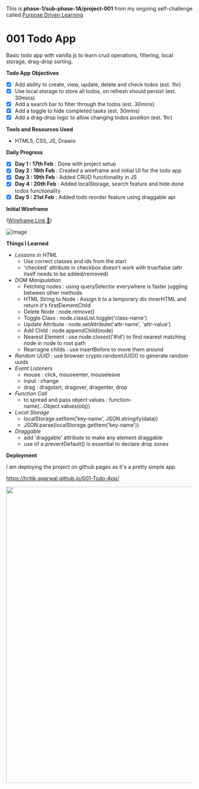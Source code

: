 This is **phase-1/sub-phase-1A/project-001** from my ongoing self-challenge called [Purpose Driven Learning](https://github.com/hritik-agarwal/purpose-driven-learning/blob/main/README.md)

# 001 Todo App

Basic todo app with vanilla js to learn crud operations, filtering, local storage, drag-drop sorting.

**Todo App Objectives**

- [X] Add ability to create, view, update, delete and check todos (est. 1hr)
- [X] Use local storage to store all todos, on refresh should persist (est. 30mins)
- [X] Add a search bar to filter through the todos (est. 30mins)
- [X] Add a toggle to hide completed tasks (est. 30mins)
- [X] Add a drag-drop logic to allow changing todos position (est. 1hr)

**Tools and Resources Used**

- HTML5, CSS, JS, Drawio

**Daily Progress**

* [X] **Day 1 : 17th Feb** : Done with project setup
* [X] **Day 2 : 18th Feb** : Created a wireframe and initial UI for the todo app
* [X] **Day 3 : 19th Feb** : Added CRUD functionality in JS
* [X] **Day 4 : 20th Feb** : Added localStorage, search feature and hide done todos functionality
* [X] **Day 5 : 21st Feb** : Added todo reorder feature using draggable api

**Initial Wireframe**

([Wireframe Link 🔗](https://viewer.diagrams.net/?tags=%7B%7D&lightbox=1&target=blank&highlight=0000ff&edit=_blank&layers=1&nav=1&dark=0#R%3Cmxfile%3E%3Cdiagram%20name%3D%22Page-1%22%20id%3D%22vmyFimj8aLDsVH5j3-9g%22%3E7Zpdj6M2FIZ%2FTaTdi4n4CIRcTpKZbqWOWmladdWbymAHrBjMgtNk%2ButrY0MAOzOdTgJU2nABHNtgP37tcxwzczfp6YcC5MkThYjMHAueZu525ji2Z9n8JCwv0rIKVtIQFxiqTGfDM%2F4bKaOlrAcMUdnJyCglDOddY0SzDEWsYwNFQY%2FdbDtKum%2FNQYw0w3MEiG79HUOWSGvgLM%2F2LwjHSf1m21ftS0GdWbWkTACkx5bJfZi5m4JSJq%2FS0wYRAa%2FmIss9XkhtKlagjP2bAvgP9lQcwbfdw%2FbOttP0629%2F2nfqKX8BclANVpVlLzWBY4IZes5BJO6PvJdn7jphKeF3Nr8EZS657%2FAJ8Vetd5iQDSW0qIq7O08cwk4z1rLLH7eXrKB71Erxqx9PUXVDBUOni422G5Rcg4imiBUvPIsq4HiyRK0%2B1RfHc1cul8qWtLqxMQIln7h58pkwv1CQ3wHc0YCntECVqiEt5%2FP5h%2FlfgZrtLeddcI7dWFrsPNvT2TXGq7NzDWL1CVPa6lDzvx1onXBXVrPKPc%2FAIZwqRHU6v4rF%2BYnXzgepYJuFZS5TiMzxKJ8uM9bmMgfZu95ohSDaxwU9ZPAukmIX6awAWVn3zLqayJo0IqDeQVDsPxVx%2BIlLknOz6tNneRYpjufJm%2FbF58%2FGlv7KdcYz3Od5q4WyNXULewKs6iykVentDTn2Rj%2F0UAAXplEeOKF7rVFu18NVqdV29XG%2BWJnG%2Ba2G%2BUKTajW0rWcEiijhF7IbPkL6BtwcEzfbwM29FTfv4hDnAsJ71FOxLalyL1qWnJtj%2FXxgbVl3yryC2xoHt8EdLYIhcfsabgVWyfUBYgZCIvzTI0Y8dJoaQtek2EERLi8hdCXCH7OSgco7bRFBDE0P4XJshMElhAuJcFuAOFYyfGPeHAdhM0eOhnClz5s8hBBRRB9VQtPwUL7bkSObu%2FKlyZGv%2FKULbuTITWBdf0Cu9ftbYL%2F%2Bd6ZXIOTbizd9yLCE9CXktAiZXMSwhPQ13wcI9ZfXQYSiyDQuw8BbeNaNmBp8xrBM9bXgtFQ3%2FsylL0E%2B6hJuMMGPLyTDimOCmEafw%2FSVwgQxje8M9dWAWEKNCslbBhObmfR4f3KQxp%2BX9Ij%2BY5D6ccMO%2Bea4AS5XoXWluEHDOvY85ujx%2FOS0N%2Fos5ughvQaohaDZ2BKigaBMmpU4T8lF%2FvQUi93BeUgp43oD%2BTxKULQP6YljWRMQIvILLTHDNOO5C9nEtYCKI0B%2B6qWnGEJRjTUgOBYGgnbt%2FPfK3OTjL4cYdXaftg%2Fi0IdFZd5ye1XBc0N4%2F%2BMs5nfeOe0RC6yilGUF3uPmnPJcjal6oImfeMYesShRD7yCbJot0tfm9SH%2Fg6hV8l02%2FyfZGD3doLIxbet9l83UZWPy5IPKxrC%2B7cumI49LHd%2Fr176K4hSSRkBavJTRDOn9urbE0WSuPxwR8tO26zsddd3Aot9nxsBi0D7TF9tfMBR%2F628FRy0IG3g71At6vAwaN30tcjte%2Bqp7UyDw6ibSQKhWXVR%2BMDYqfeUtN4%2FuIZxNdLvdBG3hXIcavz1%2FWlaltT7Qcx%2F%2BAQ%3D%3D%3C%2Fdiagram%3E%3C%2Fmxfile%3E))

![image](https://github.com/user-attachments/assets/ee5b5281-c9fc-4e2b-9c3b-c22aaa01b505)


**Things I Learned**

- *Lessons in HTML*
  - Use correct classes and ids from the start
  - 'checked' attribute in checkbox doesn't work with true/false (attr itself needs to be added/removed)
- *DOM Manipulation*
  - Fetching nodes : using querySelector everywhere is faster juggling between other methods
  - HTML String to Node : Assign it to a temporary div innerHTML and return it's firstElementChild
  - Delete Node : node.remove()
  - Toggle Class : node.classList.toggle('class-name')
  - Update Attribute : node.setAttribute('attr-name', 'attr-value')
  - Add Child : node.appendChild(node)
  - Nearest Element : use node.closest('#id') to find nearest matching node in node to root path
  - Rearragne childs : use insertBefore to move them around
- *Random UUID* : use browser crypto.randomUUID() to generate random uuids
- *Event Listeners*
  - mouse : click, mouseenter, mouseleave
  - input : change
  - drag : dragstart, dragover, dragenter, drop
- *Function Call*
  - to spread and pass object values : function-name(...Object.values(obj))
- *Local Storage*
  - localStorage.setItem('key-name', JSON.stringify(data))
  - JSON.parse(localStorage.getItem('key-name'))
- *Draggable*
  - add 'draggable' attribute to make any element draggable
  - use of e.preventDefault() is essential to declare drop zones
 
**Deployment**

I am deploying the project on github pages as it's a pretty simple app. 

https://hritik-agarwal.github.io/001-Todo-App/

<img src="https://github.com/user-attachments/assets/32293d3c-d2e0-42aa-be04-851bfea1c069" width="800px">
